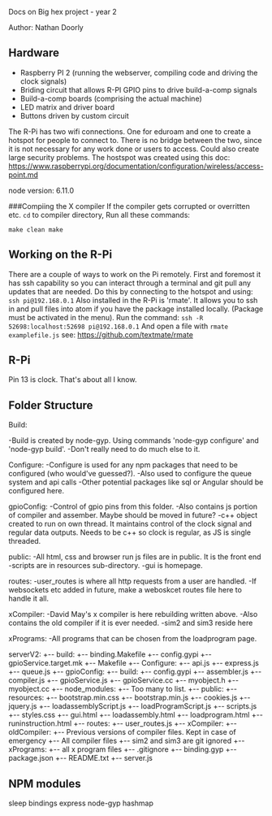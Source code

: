 Docs on Big hex project - year 2

Author: Nathan Doorly

## Hardware
 * Raspberry PI 2 (running the webserver, compiling code and driving the clock signals)
 * Briding circuit that allows R-PI GPIO pins to drive build-a-comp signals
 * Build-a-comp boards (comprising the actual machine)
 * LED matrix and driver board
 * Buttons driven by custom circuit

The R-Pi has two wifi connections. One for eduroam and one to create a hotspot for people to connect to. There is no
bridge between the two, since it is not necessary for any work done or users to access. Could also create large security
problems.
The hostspot was created using this doc: https://www.raspberrypi.org/documentation/configuration/wireless/access-point.md

node version: 6.11.0

###Compiing the X compiler
If the compiler gets corrupted or overritten etc. `cd` to compiler directory,
Run all these commands:

`
  make clean
  make
`

## Working on the R-Pi
There are a couple of ways to work on the Pi remotely. First and foremost it has ssh capability so you can
interact through a terminal and git pull any updates that are needed. Do this by connecting to the hotspot
and using:
`
    ssh pi@192.168.0.1
`
Also installed in the R-Pi is 'rmate'. It allows you to ssh in and pull files into atom if you have the package
installed locally. (Package must be activated in the menu). Run the command:
`
    ssh -R 52698:localhost:52698 pi@192.168.0.1
`
And open a file with
`
    rmate examplefile.js
`
see: https://github.com/textmate/rmate



## R-Pi

Pin 13 is clock. That's about all I know.


## Folder Structure

Build:

-Build is created by node-gyp. Using commands 'node-gyp configure' and 'node-gyp build'.
-Don't really need to do much else to it.

Configure:
-Configure is used for any npm packages that need to be configured (who would've guessed?).
-Also used to configure the queue system and api calls
-Other potential packages like sql or Angular should be configured here.

gpioConfig:
-Control of gpio pins from this folder.
-Also contains js portion of compiler and assember. Maybe should be moved in future?
-c++ object created to run on own thread. It maintains control of the clock signal
 and regular data outputs. Needs to be c++ so clock is regular, as JS is single threaded.

public:
-All html, css and browser run js files are in public. It is the front end
-scripts are in resources sub-directory.
-gui is homepage.

routes:
-user_routes is where all http requests from a user are handled.
-If websockets etc added in future, make a weboskcet routes file here to handle it all.

xCompiler:
-David May's x compiler is here rebuilding written above.
-Also contains the old compiler if it is ever needed.
-sim2 and sim3 reside here

xPrograms:
-All programs that can be chosen from the loadprogram page.

serverV2:
+-- build:
    +-- binding.Makefile
    +-- config.gypi
    +-- gpioService.target.mk
    +-- Makefile
+-- Configure:
    +-- api.js
    +-- express.js
    +-- queue.js
+-- gpioConfig:
    +-- build:
        +-- config.gypi
    +-- assembler.js
    +-- compiler.js
    +-- gpioService.js
    +-- gpioService.cc
    +-- myobject.h
    +-- myobject.cc
+-- node_modules:
    +-- Too many to list.
+-- public:
    +-- resources:
        +-- bootstrap.min.css
        +-- bootstrap.min.js
        +-- cookies.js
        +-- jquery.js
        +-- loadassemblyScript.js
        +-- loadProgramScript.js
        +-- scripts.js
        +-- styles.css
    +-- gui.html
    +-- loadassembly.html
    +-- loadprogram.html
    +-- runinstruction.html
+-- routes:
    +-- user_routes.js
+-- xCompiler:
    +-- oldCompiler:
        +-- Previous versions of compiler files. Kept in case of emergency
    +-- All compiler files
    +-- sim2 and sim3 are git ignored
+-- xPrograms:
    +-- all x program files
+-- .gitignore
+-- binding.gyp
+-- package.json
+-- README.txt
+-- server.js


## NPM modules
sleep
bindings
express
node-gyp
hashmap
